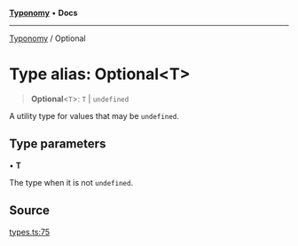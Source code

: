 [**Typonomy**](../README.md) • **Docs**

***

[Typonomy](../globals.md) / Optional

# Type alias: Optional\<T\>

> **Optional**\<`T`\>: `T` \| `undefined`

A utility type for values that may be `undefined`.

## Type parameters

• **T**

The type when it is not `undefined`.

## Source

[types.ts:75](https://github.com/softcraft-development/typonomy/blob/fe50b8023c82b88ddae1a279519fbfc3eededb46/src/types.ts#L75)
